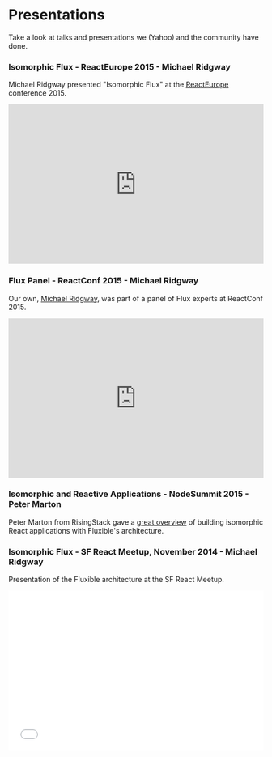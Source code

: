 # Presentations

Take a look at talks and presentations we (Yahoo) and the community have done.

### Isomorphic Flux - ReactEurope 2015 - Michael Ridgway

Michael Ridgway presented "Isomorphic Flux" at the [ReactEurope](http://www.react-europe.org/) conference 2015. 

<iframe width="100%" height="315" src="https://www.youtube.com/embed/MrozpFEBEBE" frameborder="0" allowfullscreen></iframe>

### Flux Panel - ReactConf 2015 - Michael Ridgway

Our own, [Michael Ridgway](https://twitter.com/theridgway), was part of a panel of Flux experts at ReactConf 2015.

<iframe width="100%" height="315" src="https://www.youtube.com/embed/LTj4O7WJJ98?list=PLb0IAmt7-GS1cbw4qonlQztYV1TAW0sCr" frameborder="0" allowfullscreen></iframe>

### Isomorphic and Reactive Applications - NodeSummit 2015 - Peter Marton

Peter Marton from RisingStack gave a [great overview](https://speakerdeck.com/slashdotpeter/nodesummit-isomorphic-and-reactive-applications) of building isomorphic React applications with Fluxible's architecture.

<script async class="speakerdeck-embed" data-id="4c9fd12c95834b3e8ca0bf166d9ed056" data-ratio="1.77777777777778" src="//speakerdeck.com/assets/embed.js"></script>

### Isomorphic Flux - SF React Meetup, November 2014 - Michael Ridgway

Presentation of the Fluxible architecture at the SF React Meetup.

<iframe class="speakerdeck-iframe" width="100%" height="315" frameborder="0" src="//speakerdeck.com/player/87ecaa3048750132f42542ffc18c6fcf?" allowFullScreen></iframe>
